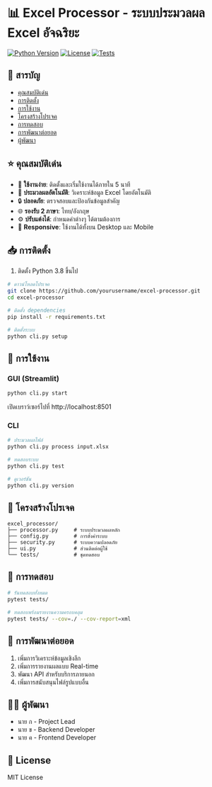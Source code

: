 # 📊 Excel Processor - ระบบประมวลผล Excel อัจฉริยะ

[![Python Version](https://img.shields.io/badge/python-3.8%2B-blue)]()
[![License](https://img.shields.io/badge/license-MIT-green)]()
[![Tests](https://img.shields.io/badge/tests-passing-brightgreen)]()

## 📌 สารบัญ
- [คุณสมบัติเด่น](#-คุณสมบัติเด่น)
- [การติดตั้ง](#-การติดตั้ง)
- [การใช้งาน](#-การใช้งาน)
- [โครงสร้างโปรเจค](#-โครงสร้างโปรเจค)
- [การทดสอบ](#-การทดสอบ)
- [การพัฒนาต่อยอด](#-การพัฒนาต่อยอด)
- [ผู้พัฒนา](#-ผู้พัฒนา)

## ⭐ คุณสมบัติเด่น
- 🚀 **ใช้งานง่าย**: ติดตั้งและเริ่มใช้งานได้ภายใน 5 นาที
- 🔄 **ประมวลผลอัตโนมัติ**: วิเคราะห์ข้อมูล Excel โดยอัตโนมัติ
- 🔒 **ปลอดภัย**: ตรวจสอบและป้องกันข้อมูลสำคัญ
- 🌐 **รองรับ 2 ภาษา**: ไทย/อังกฤษ
- ⚙️ **ปรับแต่งได้**: กำหนดค่าต่างๆ ได้ตามต้องการ
- 📱 **Responsive**: ใช้งานได้ทั้งบน Desktop และ Mobile

## 📥 การติดตั้ง
1. ติดตั้ง Python 3.8 ขึ้นไป
```bash
# ดาวน์โหลดโปรเจค
git clone https://github.com/yourusername/excel-processor.git
cd excel-processor

# ติดตั้ง dependencies
pip install -r requirements.txt

# ติดตั้งระบบ
python cli.py setup
```

## 🚀 การใช้งาน
### GUI (Streamlit)
```bash
python cli.py start
```
เปิดเบราว์เซอร์ไปที่ http://localhost:8501

### CLI
```bash
# ประมวลผลไฟล์
python cli.py process input.xlsx

# ทดสอบระบบ
python cli.py test

# ดูเวอร์ชัน
python cli.py version
```

## 📁 โครงสร้างโปรเจค
```
excel_processor/
├── processor.py     # ระบบประมวลผลหลัก
├── config.py        # การตั้งค่าระบบ
├── security.py      # ระบบความปลอดภัย
├── ui.py            # ส่วนติดต่อผู้ใช้
└── tests/           # ชุดทดสอบ
```

## 🧪 การทดสอบ
```bash
# รันทดสอบทั้งหมด
pytest tests/

# ทดสอบพร้อมรายงานความครอบคลุม
pytest tests/ --cov=./ --cov-report=xml
```

## 🔄 การพัฒนาต่อยอด
1. เพิ่มการวิเคราะห์ข้อมูลเชิงลึก
2. เพิ่มการรายงานผลแบบ Real-time
3. พัฒนา API สำหรับบริการภายนอก
4. เพิ่มการสนับสนุนไฟล์รูปแบบอื่น

## 👨‍💻 ผู้พัฒนา
- นาย ก - Project Lead
- นาย ข - Backend Developer
- นาย ค - Frontend Developer

## 📝 License
MIT License 